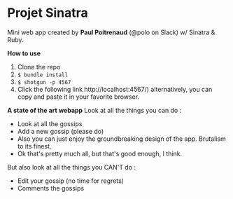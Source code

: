 Projet Sinatra
======

Mini web app created by **Paul Poitrenaud** (@polo on Slack) w/ Sinatra & Ruby.

**How to use**
1. Clone the repo
2. `$ bundle install`
3. `$ shotgun -p 4567`
4. Click the following link http://localhost:4567/) alternatively, you can copy and paste it in your favorite browser.

**A state of the art webapp**
Look at all the things you can do :
- Look at all the gossips
- Add a new gossip (please do)
- Also you can just enjoy the groundbreaking design of the app. Brutalism to its finest.
- Ok that's pretty much all, but that's good enough, I think.

But also look at all the things you CAN'T do :
- Edit your gossip (no time for regrets)
- Comments the gossips
